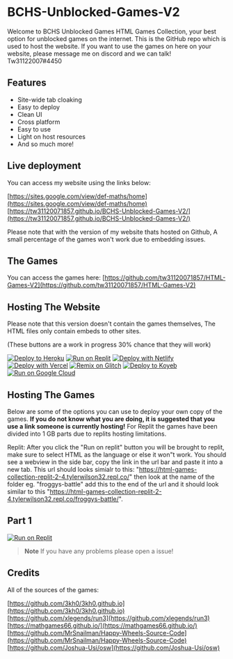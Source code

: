 # BCHS-Unblocked-Games-V2
Welcome to BCHS Unblocked Games HTML Games Collection, your best option for unblocked games on the internet. This is the GitHub repo which is used to host the website. If you want to use the games on here on your website, please message me on discord and we can talk! Tw31122007#4450

## Features

- Site-wide tab cloaking
- Easy to deploy
- Clean UI
- Cross platform
- Easy to use
- Light on host resources
- And so much more!

## Live deployment

You can access my website using the links below:

[https://sites.google.com/view/def-maths/home](https://sites.google.com/view/def-maths/home)
[https://tw31120071857.github.io/BCHS-Unblocked-Games-V2/](https://tw31120071857.github.io/BCHS-Unblocked-Games-V2/)

Please note that with the version of my website thats hosted on Github, A small percentage of the games won't work due to embedding issues.

## The Games

You can access the games here:
[https://github.com/tw31120071857/HTML-Games-V2](https://github.com/tw31120071857/HTML-Games-V2)

## Hosting The Website
Please note that this version doesn't contain the games themselves, The HTML files only contain embeds to other sites.

(These buttons are a work in progress 30% chance that they will work)

<a target="_blank" href="https://heroku.com/deploy/?template=https://github.com/tw31120071857/BCHS-Unblocked-Games-V2/"><img alt="Deploy to Heroku" src="https://raw.githubusercontent.com/BinBashBanana/deploy-buttons/master/buttons/remade/heroku.svg"></a>
[![Run on Replit](https://binbashbanana.github.io/deploy-buttons/buttons/remade/replit.svg)](https://replit.com/github/tw31120071857/BCHS-Unblocked-Games-V2)
[![Deploy with Netlify](https://raw.githubusercontent.com/BinBashBanana/deploy-buttons/master/buttons/remade/netlify.svg)](https://app.netlify.com/start/deploy?repository=https://github.com/tw31120071857/BCHS-Unblocked-Games-V2)
[![Deploy with Vercel](https://raw.githubusercontent.com/BinBashBanana/deploy-buttons/master/buttons/remade/vercel.svg)](https://vercel.com/new/clone?repository-url=https://github.com/tw31120071857/BCHS-Unblocked-Games-V2/)
[![Remix on Glitch](https://raw.githubusercontent.com/BinBashBanana/deploy-buttons/master/buttons/remade/glitch.svg)](https://glitch.com/edit/#!/import/github/tw31120071857/BCHS-Unblocked-Games-V2/)
[![Deploy to Koyeb](https://binbashbanana.github.io/deploy-buttons/buttons/remade/koyeb.svg)](https://app.koyeb.com/apps/deploy?type=git&repository=github.com/tw31120071857/BCHS-Unblocked-Games-V2/)
[![Run on Google Cloud](https://binbashbanana.github.io/deploy-buttons/buttons/remade/googlecloud.svg)](https://deploy.cloud.run/?git_repo=https://github.com/tw31120071857/BCHS-Unblocked-Games-V2)

## Hosting The Games

Below are some of the options you can use to deploy your own copy of the games. **If you do not know what you are doing, it is suggested that you use a link someone is currently hosting!** For Replit the games have been divided into 1 GB parts due to replits hosting limitations.

Replit:
After you click the "Run on replit" button you will be brought to replit, make sure to select HTML as the language or else it won"t work. You should see a webview in the side bar, copy the link in the url bar and paste it into a new tab. This url should looks simialr to this: "https://html-games-collection-replit-2-4.tylerwilson32.repl.co/" then look at the name of the folder eg. "froggys-battle" add this to the end of the url and it should look similar to this "https://html-games-collection-replit-2-4.tylerwilson32.repl.co/froggys-battle/".

## Part 1
[![Run on Replit](https://binbashbanana.github.io/deploy-buttons/buttons/remade/replit.svg)](https://replit.com/github/tw31120071857/HTML-Games-Collection-Replit-1)


> **Note**
> If you have any problems please open a issue!

## Credits
All of the sources of the games:

[https://github.com/3kh0/3kh0.github.io](https://github.com/3kh0/3kh0.github.io)
[https://github.com/xlegends/run3](https://github.com/xlegends/run3)
[https://mathgames66.github.io/](https://mathgames66.github.io/)
[https://github.com/MrSnailman/Happy-Wheels-Source-Code](https://github.com/MrSnailman/Happy-Wheels-Source-Code)
[https://github.com/Joshua-Usi/osw](https://github.com/Joshua-Usi/osw)

